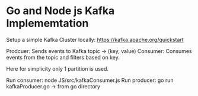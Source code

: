 # Go and Node js Kafka Implememtation

Setup a simple Kafka Cluster locally: https://kafka.apache.org/quickstart

<!-- Make sure you have go and node js installed -->
Prodcuer: Sends events to Kafka topic -> (key, value)
Consumer: Consumes events from the topic and filters based on key. 

Here for simplicity only 1 partition is used. 

Run consumer: node JS/src/kafkaConsumer.js
Run producer: go run kafkaProducer.go -> from go directory

